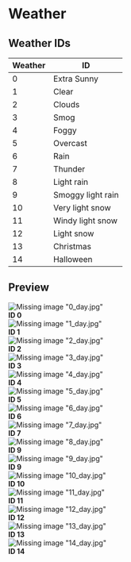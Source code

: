 # Weather

## Weather IDs
| Weather | ID |
| ----- | ---- |
| 0     | Extra Sunny       |
| 1     | Clear             |
| 2     | Clouds            |
| 3     | Smog              |
| 4     | Foggy             |
| 5     | Overcast          |
| 6     | Rain              |
| 7     | Thunder           |
| 8     | Light rain        |
| 9     | Smoggy light rain |
| 10    | Very light snow   |
| 11    | Windy light snow  |
| 12    | Light snow        |
| 13    | Christmas         |
| 14    | Halloween         |

## Preview

<div class="grid-container">
    <div class="grid-item">
        <div class="grid-item-img">
            <img src="~/altv-docs-gta-assets/images/world/weather/0_day.jpg" alt="Missing image &quot;0_day.jpg&quot;" title="Extra Sunny" loading="lazy" />
        </div>
        <b>ID 0</b>
    </div>
    <div class="grid-item">
        <div class="grid-item-img">
            <img src="~/altv-docs-gta-assets/images/world/weather/1_day.jpg" alt="Missing image &quot;1_day.jpg&quot;" title="Clear" loading="lazy" />
        </div>
        <b>ID 1</b>
    </div>
    <div class="grid-item">
        <div class="grid-item-img">
            <img src="~/altv-docs-gta-assets/images/world/weather/2_day.jpg" alt="Missing image &quot;2_day.jpg&quot;" title="Clouds" loading="lazy" />
        </div>
        <b>ID 2</b>
    </div>
    <div class="grid-item">
        <div class="grid-item-img">
            <img src="~/altv-docs-gta-assets/images/world/weather/3_day.jpg" alt="Missing image &quot;3_day.jpg&quot;" title="Smog" loading="lazy" />
        </div>
        <b>ID 3</b>
    </div>
    <div class="grid-item">
        <div class="grid-item-img">
            <img src="~/altv-docs-gta-assets/images/world/weather/4_day.jpg" alt="Missing image &quot;4_day.jpg&quot;" title="Foggy" loading="lazy" />
        </div>
        <b>ID 4</b>
    </div>
    <div class="grid-item">
        <div class="grid-item-img">
            <img src="~/altv-docs-gta-assets/images/world/weather/5_day.jpg" alt="Missing image &quot;5_day.jpg&quot;" title="Overcast" loading="lazy" />
        </div>
        <b>ID 5</b>
    </div>
    <div class="grid-item">
        <div class="grid-item-img">
            <img src="~/altv-docs-gta-assets/images/world/weather/6_day.jpg" alt="Missing image &quot;6_day.jpg&quot;" title="Rain" loading="lazy" />
        </div>
        <b>ID 6</b>
    </div>
    <div class="grid-item">
        <div class="grid-item-img">
            <img src="~/altv-docs-gta-assets/images/world/weather/7_day.jpg" alt="Missing image &quot;7_day.jpg&quot;" title="Thunder" loading="lazy" />
        </div>
        <b>ID 7</b>
    </div>
    <div class="grid-item">
        <div class="grid-item-img">
            <img src="~/altv-docs-gta-assets/images/world/weather/8_day.jpg" alt="Missing image &quot;8_day.jpg&quot;" title="Light rain" loading="lazy" />
        </div>
        <b>ID 9</b>
    </div>
    <div class="grid-item">
        <div class="grid-item-img">
            <img src="~/altv-docs-gta-assets/images/world/weather/9_day.jpg" alt="Missing image &quot;9_day.jpg&quot;" title="Smoggy light rain" loading="lazy" />
        </div>
        <b>ID 9</b>
    </div>
    <div class="grid-item">
        <div class="grid-item-img">
            <img src="~/altv-docs-gta-assets/images/world/weather/10_day.jpg" alt="Missing image &quot;10_day.jpg&quot;" title="Very light snow" loading="lazy" />
        </div>
        <b>ID 10</b>
    </div>
    <div class="grid-item">
        <div class="grid-item-img">
            <img src="~/altv-docs-gta-assets/images/world/weather/11_day.jpg" alt="Missing image &quot;11_day.jpg&quot;" title="Windy light snow" loading="lazy" />
        </div>
        <b>ID 11</b>
    </div>
    <div class="grid-item">
        <div class="grid-item-img">
            <img src="~/altv-docs-gta-assets/images/world/weather/12_day.jpg" alt="Missing image &quot;12_day.jpg&quot;" title="Light snow" loading="lazy" />
        </div>
        <b>ID 12</b>
    </div>
    <div class="grid-item">
        <div class="grid-item-img">
            <img src="~/altv-docs-gta-assets/images/world/weather/13_day.jpg" alt="Missing image &quot;13_day.jpg&quot;" title="Christmas" loading="lazy" />
        </div>
        <b>ID 13</b>
    </div>
    <div class="grid-item">
        <div class="grid-item-img">
            <img src="~/altv-docs-gta-assets/images/world/weather/14_day.jpg" alt="Missing image &quot;14_day.jpg&quot;" title="Halloween" loading="lazy" />
        </div>
        <b>ID 14</b>
    </div>
</div>